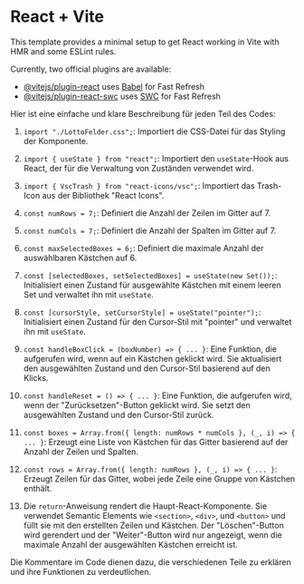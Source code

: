 # React + Vite

This template provides a minimal setup to get React working in Vite with HMR and some ESLint rules.

Currently, two official plugins are available:

- [@vitejs/plugin-react](https://github.com/vitejs/vite-plugin-react/blob/main/packages/plugin-react/README.md) uses [Babel](https://babeljs.io/) for Fast Refresh
- [@vitejs/plugin-react-swc](https://github.com/vitejs/vite-plugin-react-swc) uses [SWC](https://swc.rs/) for Fast Refresh

<!-- ----------- Beschreibung --------------------  -->
Hier ist eine einfache und klare Beschreibung für jeden Teil des Codes:

1. `import "./LottoFelder.css";`: Importiert die CSS-Datei für das Styling der Komponente.

2. `import { useState } from "react";`: Importiert den `useState`-Hook aus React, der für die Verwaltung von Zuständen verwendet wird.

3. `import { VscTrash } from "react-icons/vsc";`: Importiert das Trash-Icon aus der Bibliothek "React Icons".

4. `const numRows = 7;`: Definiert die Anzahl der Zeilen im Gitter auf 7.

5. `const numCols = 7;`: Definiert die Anzahl der Spalten im Gitter auf 7.

6. `const maxSelectedBoxes = 6;`: Definiert die maximale Anzahl der auswählbaren Kästchen auf 6.

7. `const [selectedBoxes, setSelectedBoxes] = useState(new Set());`: Initialisiert einen Zustand für ausgewählte Kästchen mit einem leeren Set und verwaltet ihn mit `useState`.

8. `const [cursorStyle, setCursorStyle] = useState("pointer");`: Initialisiert einen Zustand für den Cursor-Stil mit "pointer" und verwaltet ihn mit `useState`.

9. `const handleBoxClick = (boxNumber) => { ... }`: Eine Funktion, die aufgerufen wird, wenn auf ein Kästchen geklickt wird. Sie aktualisiert den ausgewählten Zustand und den Cursor-Stil basierend auf den Klicks.

10. `const handleReset = () => { ... }`: Eine Funktion, die aufgerufen wird, wenn der "Zurücksetzen"-Button geklickt wird. Sie setzt den ausgewählten Zustand und den Cursor-Stil zurück.

11. `const boxes = Array.from({ length: numRows * numCols }, (_, i) => { ... }`: Erzeugt eine Liste von Kästchen für das Gitter basierend auf der Anzahl der Zeilen und Spalten.

12. `const rows = Array.from({ length: numRows }, (_, i) => { ... }`: Erzeugt Zeilen für das Gitter, wobei jede Zeile eine Gruppe von Kästchen enthält.

13. Die `return`-Anweisung rendert die Haupt-React-Komponente. Sie verwendet Semantic Elements wie `<section>`, `<div>`, und `<button>` und füllt sie mit den erstellten Zeilen und Kästchen. Der "Löschen"-Button wird gerendert und der "Weiter"-Button wird nur angezeigt, wenn die maximale Anzahl der ausgewählten Kästchen erreicht ist.

Die Kommentare im Code dienen dazu, die verschiedenen Teile zu erklären und ihre Funktionen zu verdeutlichen.